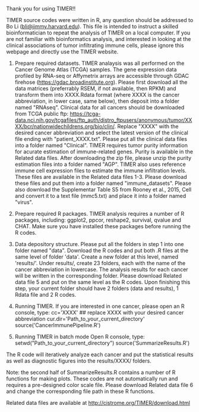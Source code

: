 Thank you for using TIMER!!

TIMER source codes were written in R, any question should be addressed to Bo Li (bli@jimmy.harvard.edu). This file is intended to instruct a skilled bioinformatician to repeat the analysis of TIMER on a local computer. If you are not familiar with bioinformatics analysis, and interested in looking at the clinical associations of tumor infiltrating immune cells, please ignore this webpage and directly use the TIMER website.

1. Prepare required datasets.
TIMER analaysis was all performed on the Cancer Genome Atlas (TCGA) samples. The gene expression data profiled by RNA-seq or Affymetrix arrays are accessible through GDAC firehose (https://gdac.broadinstitute.org). Please first download all the data matrices (preferrably RSEM, if not available, then RPKM) and transform them into XXXX.Rdata format (where XXXX is the cancer abbreviation, in lower case, same below), then deposit into a folder named "RNAseq". Clinical data for all cancers should be downloaded from TCGA public ftp: https://tcga-data.nci.nih.gov/tcgafiles/ftp_auth/distro_ftpusers/anonymous/tumor/XXXX/bcr/nationwidechildrens.org/bio/clin/. Replace "XXXX" with the desired cancer abbreviation and select the latest version of the clinical file ending with "patient_XXXX.txt". Please put all the clinical data files into a folder named "Clinical". TIMER requires tumor purity information for acurate estimation of immune-related genes. Purity is available in the Related data files. After downloading the zip file, please unzip the purity estimation files into a folder named "AGP". TIMER also uses reference immune cell expression files to estimate the immune infiltration levels. These files are available in the Related data files 1-3. Please download these files and put them into a folder named "immune_datasets". Please also download the Supplementar Table S5 from Rooney et al., 2015, Cell and convert it to a text file (mmc5.txt) and place it into a folder named "virus". 

2. Prepare required R packages.
TIMER analysis requires a number of R packages, including: ggplot2, ppcor, reshape2, survival, qvalue and CHAT. Make sure you have installed these packages before running the R codes.

3. Data depository structure.
Please put all the folders in step 1 into one folder named "data". Download the R codes and put both .R files at the same level of folder 'data'. Create a new folder at this level, named 'results/'. Under results/, create 23 folders, each with the name of the cancer abbreviation in lowercase. The analysis results for each cancer will be written in the corresponding folder. Please download Related data file 5 and put on the same level as the R codes. Upon finishing this step, your current folder should have 2 folders (data and results), 1 Rdata file and 2 R codes.

4. Running TIMER.
If you are interested in one cancer, please open an R console, type:
cc='XXXX'	## replace XXXX with your desired cancer abbreviation
cur.dir='Path_to_your_current_directory'
source('CancerImmunePipeline.R')

5. Running TIMER in batch mode
Open R console, type:
setwd("Path_to_your_current_directory")
source('SummarizeResults.R')

The R code will iteratively analyze each cancer and put the statistical results as well as diagnostic figures into the results/XXXX/ folders.

Note: the second half of SummarizeResults.R contains a number of R functions for making plots. These codes are not automatically run and requires a pre-designed color scale file. Please download Related data file 6 and change the corresponding file path in these R functions. 

Related data files are available at http://cistrome.org/TIMER/download.html
